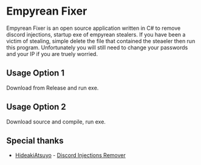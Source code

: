 # Empyrean Fixer
Empyrean Fixer is an open source application written in C# to remove discord injections, startup exe of empyrean stealers. If you have been a victim of stealing, simple delete the file that contained the steaeler then run this program. Unfortunately you will still need to change your passwords and your IP if you are truely worried.

## Usage Option 1
Download from Release and run exe.

## Usage Option 2
Download source and compile, run exe.

## Special thanks
* [HideakiAtsuyo](https://github.com/HideakiAtsuyo) - [Discord Injections Remover](https://github.com/HideakiAtsuyo/Discord-Injections-Remover/tree/main)
